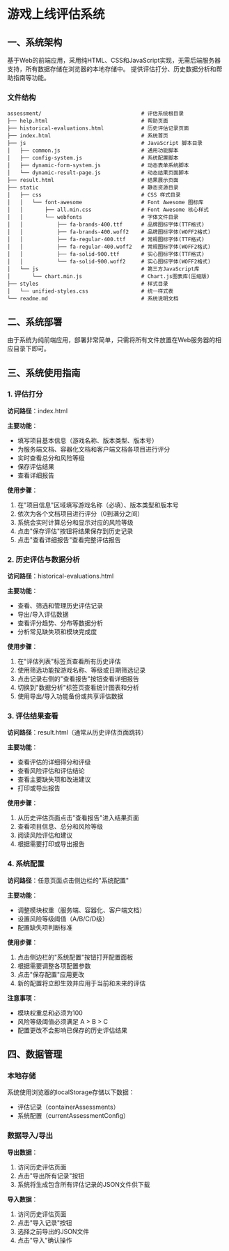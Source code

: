 # 游戏上线评估系统

## 一、系统架构

基于Web的前端应用，采用纯HTML、CSS和JavaScript实现，无需后端服务器支持，所有数据存储在浏览器的本地存储中。
提供评估打分、历史数据分析和帮助指南等功能。

### 文件结构

```
assessment/                                # 评估系统根目录
├── help.html                              # 帮助页面
├── historical-evaluations.html            # 历史评估记录页面
├── index.html                             # 系统首页
├── js                                     # JavaScript 脚本目录
│   ├── common.js                          # 通用功能脚本
│   ├── config-system.js                   # 系统配置脚本
│   ├── dynamic-form-system.js             # 动态表单系统脚本
│   └── dynamic-result-page.js             # 动态结果页面脚本
├── result.html                            # 结果展示页面
├── static                                 # 静态资源目录
│   ├── css                                # CSS 样式目录
│   │   └── font-awesome                   # Font Awesome 图标库
│   │       ├── all.min.css                # Font Awesome 核心样式
│   │       └── webfonts                   # 字体文件目录
│   │           ├── fa-brands-400.ttf      # 品牌图标字体(TTF格式)
│   │           ├── fa-brands-400.woff2    # 品牌图标字体(WOFF2格式)
│   │           ├── fa-regular-400.ttf     # 常规图标字体(TTF格式)
│   │           ├── fa-regular-400.woff2   # 常规图标字体(WOFF2格式)
│   │           ├── fa-solid-900.ttf       # 实心图标字体(TTF格式)
│   │           └── fa-solid-900.woff2     # 实心图标字体(WOFF2格式)
│   └── js                                 # 第三方JavaScript库
│       └── chart.min.js                   # Chart.js图表库(压缩版)
├── styles                                 # 样式目录
│   └── unified-styles.css                 # 统一样式表
└── readme.md                              # 系统说明文档
```

## 二、系统部署

由于系统为纯前端应用，部署非常简单，只需将所有文件放置在Web服务器的相应目录下即可。

## 三、系统使用指南

### 1. 评估打分

**访问路径**：index.html

**主要功能**：
- 填写项目基本信息（游戏名称、版本类型、版本号）
- 为服务端文档、容器化文档和客户端文档各项目进行评分
- 实时查看总分和风险等级
- 保存评估结果
- 查看详细报告

**使用步骤**：
1. 在"项目信息"区域填写游戏名称（必填）、版本类型和版本号
2. 依次为各个文档项目进行评分（0到满分之间）
3. 系统会实时计算总分和显示对应的风险等级
4. 点击"保存评估"按钮将结果保存到历史记录
5. 点击"查看详细报告"查看完整评估报告

### 2. 历史评估与数据分析

**访问路径**：historical-evaluations.html

**主要功能**：
- 查看、筛选和管理历史评估记录
- 导出/导入评估数据
- 查看评分趋势、分布等数据分析
- 分析常见缺失项和模块完成度

**使用步骤**：
1. 在"评估列表"标签页查看所有历史评估
2. 使用筛选功能按游戏名称、等级或日期筛选记录
3. 点击记录右侧的"查看报告"按钮查看详细报告
4. 切换到"数据分析"标签页查看统计图表和分析
5. 使用导出/导入功能备份或共享评估数据

### 3. 评估结果查看

**访问路径**：result.html（通常从历史评估页面跳转）

**主要功能**：
- 查看评估的详细得分和评级
- 查看风险评估和评估结论
- 查看主要缺失项和改进建议
- 打印或导出报告

**使用步骤**：
1. 从历史评估页面点击"查看报告"进入结果页面
2. 查看项目信息、总分和风险等级
3. 阅读风险评估和建议
4. 根据需要打印或导出报告

### 4. 系统配置

**访问路径**：任意页面点击侧边栏的"系统配置"

**主要功能**：
- 调整模块权重（服务端、容器化、客户端文档）
- 设置风险等级阈值（A/B/C/D级）
- 配置缺失项判断标准

**使用步骤**：
1. 点击侧边栏的"系统配置"按钮打开配置面板
2. 根据需要调整各项配置参数
3. 点击"保存配置"应用更改
4. 新的配置将立即生效并应用于当前和未来的评估

**注意事项**：
- 模块权重总和必须为100
- 风险等级阈值必须满足 A > B > C
- 配置更改不会影响已保存的历史评估结果

## 四、数据管理

### 本地存储

系统使用浏览器的localStorage存储以下数据：
- 评估记录（containerAssessments）
- 系统配置（currentAssessmentConfig）

### 数据导入/导出

**导出数据**：
1. 访问历史评估页面
2. 点击"导出所有记录"按钮
3. 系统将生成包含所有评估记录的JSON文件供下载

**导入数据**：
1. 访问历史评估页面
2. 点击"导入记录"按钮
3. 选择之前导出的JSON文件
4. 点击"导入"确认操作

